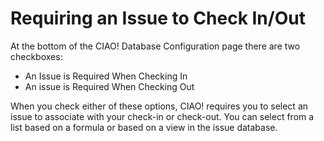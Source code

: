 # Requiring an Issue to Check In/Out

At the bottom of the CIAO! Database Configuration page there are two checkboxes:

* An Issue is Required When Checking In
* An issue is Required When Checking Out

When you check either of these options, CIAO! requires you to select an issue to associate with your check-in or check-out. You can select from a list based on a formula or based on a view in the issue database.